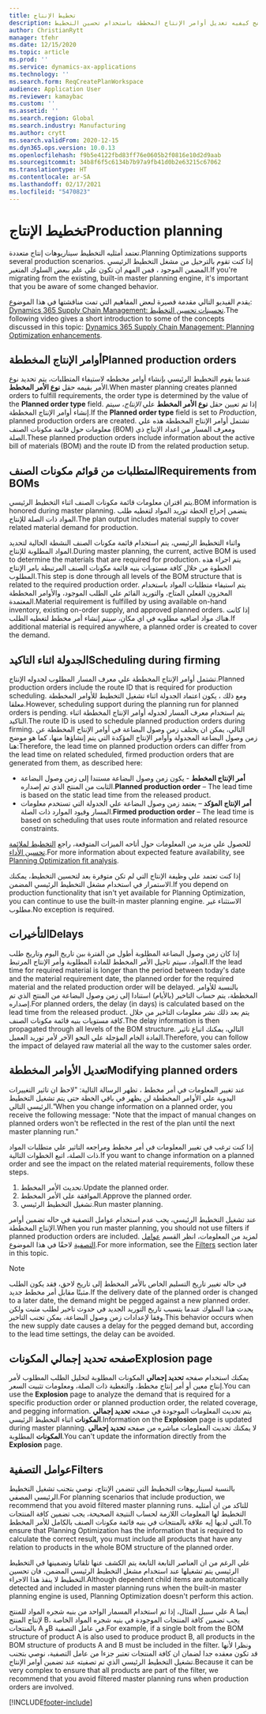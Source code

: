 ```yaml
---
title: تخطيط الإنتاج
description: يصف هذا الموضوع التخطيط للإنتاج ويوضح كيفيه تعديل أوامر الإنتاج المخططة باستخدام تحسين التخطيط.
author: ChristianRytt
manager: tfehr
ms.date: 12/15/2020
ms.topic: article
ms.prod: ''
ms.service: dynamics-ax-applications
ms.technology: ''
ms.search.form: ReqCreatePlanWorkspace
audience: Application User
ms.reviewer: kamaybac
ms.custom: ''
ms.assetid: ''
ms.search.region: Global
ms.search.industry: Manufacturing
ms.author: crytt
ms.search.validFrom: 2020-12-15
ms.dyn365.ops.version: 10.0.13
ms.openlocfilehash: f9b5e4122fbd83ff76e0605b2f0816e10d2d9aab
ms.sourcegitcommit: 34b8f6f5c6134b7b97a9fb41d0b2e63215c67062
ms.translationtype: HT
ms.contentlocale: ar-SA
ms.lasthandoff: 02/17/2021
ms.locfileid: "5470823"
---
```

# <a name="production-planning"></a><span data-ttu-id="0ac43-103">تخطيط الإنتاج</span><span class="sxs-lookup"><span data-stu-id="0ac43-103">Production planning</span></span>

<span data-ttu-id="0ac43-104">تعتمد أمثليه التخطيط سيناريوهات إنتاج متعددة.</span><span class="sxs-lookup"><span data-stu-id="0ac43-104">Planning Optimizations supports several production scenarios.</span></span> <span data-ttu-id="0ac43-105">إذا كنت تقوم بالترحيل من مشغل التخطيط الرئيسي المضمن الموجود ، فمن المهم ان تكون علي علم ببعض السلوك المتغير.</span><span class="sxs-lookup"><span data-stu-id="0ac43-105">If you're migrating from the existing, built-in master planning engine, it's important that you be aware of some changed behavior.</span></span>

<span data-ttu-id="0ac43-106">يقدم الفيديو التالي مقدمة قصيرة لبعض المفاهيم التي تمت مناقشتها في هذا الموضوع: [Dynamics 365 Supply Chain Management: تحسينات تحسين التخطيط](https://youtu.be/u1pcmZuZBTw).</span><span class="sxs-lookup"><span data-stu-id="0ac43-106">The following video gives a short introduction to some of the concepts discussed in this topic: [Dynamics 365 Supply Chain Management: Planning Optimization enhancements](https://youtu.be/u1pcmZuZBTw).</span></span>

## <a name="planned-production-orders"></a><span data-ttu-id="0ac43-107">أوامر الإنتاج المخططة</span><span class="sxs-lookup"><span data-stu-id="0ac43-107">Planned production orders</span></span>

<span data-ttu-id="0ac43-108">عندما يقوم التخطيط الرئيسي بإنشاء أوامر مخططه لاستيفاء المتطلبات، يتم تحديد نوع الأمر بقيمه حقل **نوع الأمر المخطط**.</span><span class="sxs-lookup"><span data-stu-id="0ac43-108">When master planning creates planned orders to fulfill requirements, the order type is determined by the value of the **Planned order type** field.</span></span> <span data-ttu-id="0ac43-109">إذا تم تعيين حقل **نوع الأمر المخطط** علي *الإنتاج*، سيتم إنشاء أوامر الإنتاج المخططة.</span><span class="sxs-lookup"><span data-stu-id="0ac43-109">If the **Planned order type** field is set to *Production*, planned production orders are created.</span></span> <span data-ttu-id="0ac43-110">تشتمل أوامر الإنتاج المخططة هذه علي معلومات حول قائمة مكونات الصنف (BOM) ومعرف المسار من اعداد الإنتاج ذي الصلة.</span><span class="sxs-lookup"><span data-stu-id="0ac43-110">These planned production orders include information about the active bill of materials (BOM) and the route ID from the related production setup.</span></span>

## <a name="requirements-from-boms"></a><span data-ttu-id="0ac43-111">المتطلبات من قوائم مكونات الصنف</span><span class="sxs-lookup"><span data-stu-id="0ac43-111">Requirements from BOMs</span></span>

<span data-ttu-id="0ac43-112">يتم اقتران معلومات قائمة مكونات الصنف اثناء التخطيط الرئيسي.</span><span class="sxs-lookup"><span data-stu-id="0ac43-112">BOM information is honored during master planning.</span></span> <span data-ttu-id="0ac43-113">يتضمن إخراج الخطة توريد المواد لتغطيه طلب المواد ذات الصلة للإنتاج.</span><span class="sxs-lookup"><span data-stu-id="0ac43-113">The plan output includes material supply to cover related material demand for production.</span></span>

<span data-ttu-id="0ac43-114">واثناء التخطيط الرئيسي، يتم استخدام قائمة مكونات الصنف النشطة الحالية لتحديد المواد المطلوبة للإنتاج.</span><span class="sxs-lookup"><span data-stu-id="0ac43-114">During master planning, the current, active BOM is used to determine the materials that are required for production.</span></span> <span data-ttu-id="0ac43-115">يتم اجراء هذه الخطوة من خلال كافة مستويات بنيه قائمة مكونات الصنف المرتبطة بامر الإنتاج المطلوب.</span><span class="sxs-lookup"><span data-stu-id="0ac43-115">This step is done through all levels of the BOM structure that is related to the required production order.</span></span> <span data-ttu-id="0ac43-116">يتم استيفاء متطلبات المواد باستخدام المخزون الفعلي المتاح، والتوريد القائم علي الطلب الموجود، والأوامر المخططة المعتمدة.</span><span class="sxs-lookup"><span data-stu-id="0ac43-116">Material requirement is fulfilled by using available on-hand inventory, existing on-order supply, and approved planned orders.</span></span> <span data-ttu-id="0ac43-117">إذا كانت هناك مواد اضافيه مطلوبه في اي مكان، سيتم إنشاء أمر مخطط لتغطيه الطلب.</span><span class="sxs-lookup"><span data-stu-id="0ac43-117">If additional material is required anywhere, a planned order is created to cover the demand.</span></span>

## <a name="scheduling-during-firming"></a><span data-ttu-id="0ac43-118">الجدولة اثناء التاكيد</span><span class="sxs-lookup"><span data-stu-id="0ac43-118">Scheduling during firming</span></span>

<span data-ttu-id="0ac43-119">تشتمل أوامر الإنتاج المخططة علي معرف المسار المطلوب لجدوله الإنتاج.</span><span class="sxs-lookup"><span data-stu-id="0ac43-119">Planned production orders include the route ID that is required for production scheduling.</span></span> <span data-ttu-id="0ac43-120">ومع ذلك ، يكون اعتماد الجدولة اثناء تشغيل التخطيط للأوامر المخططة معلقا.</span><span class="sxs-lookup"><span data-stu-id="0ac43-120">However, scheduling support during the planning run for planned orders is pending.</span></span> <span data-ttu-id="0ac43-121">يتم استخدام معرف المسار لجدوله أوامر الإنتاج المخططة اثناء التاكيد.</span><span class="sxs-lookup"><span data-stu-id="0ac43-121">The route ID is used to schedule planned production orders during firming.</span></span> <span data-ttu-id="0ac43-122">التالي، يمكن ان يختلف زمن وصول البضاعة في أوامر الإنتاج المخططة عن زمن وصول البضاعة المجدولة وأوامر الإنتاج المؤكدة التي يتم إنشاؤها منها، كما هو موضح هنا:</span><span class="sxs-lookup"><span data-stu-id="0ac43-122">Therefore, the lead time on planned production orders can differ from the lead time on related scheduled, firmed production orders that are generated from them, as described here:</span></span>

- <span data-ttu-id="0ac43-123">**أمر الإنتاج المخطط** - يكون زمن وصول البضاعة مستندا إلى زمن وصول البضاعة الثابت من المنتج الذي تم إصداره.</span><span class="sxs-lookup"><span data-stu-id="0ac43-123">**Planned production order** – The lead time is based on the static lead time from the released product.</span></span>
- <span data-ttu-id="0ac43-124">**أمر الإنتاج المؤكد** – يعتمد زمن وصول البضاعة علي الجدولة التي تستخدم معلومات المسار وقيود الموارد ذات الصلة.</span><span class="sxs-lookup"><span data-stu-id="0ac43-124">**Firmed production order** – The lead time is based on scheduling that uses route information and related resource constraints.</span></span>

<span data-ttu-id="0ac43-125">للحصول علي مزيد من المعلومات حول أتاحه الميزات المتوقعة، راجع [التخطيط لملائمة تحسين الأداء](planning-optimization-fit-analysis.md).</span><span class="sxs-lookup"><span data-stu-id="0ac43-125">For more information about expected feature availability, see [Planning Optimization fit analysis](planning-optimization-fit-analysis.md).</span></span>

<span data-ttu-id="0ac43-126">إذا كنت تعتمد علي وظيفة الإنتاج التي لم تكن متوفرة بعد لتحسين التخطيط، يمكنك الاستمرار في استخدام مشغل التخطيط الرئيسي المضمن.</span><span class="sxs-lookup"><span data-stu-id="0ac43-126">If you depend on production functionality that isn't yet available for Planning Optimization, you can continue to use the built-in master planning engine.</span></span> <span data-ttu-id="0ac43-127">الاستثناء غير مطلوب.</span><span class="sxs-lookup"><span data-stu-id="0ac43-127">No exception is required.</span></span>

## <a name="delays"></a><span data-ttu-id="0ac43-128">التأخيرات</span><span class="sxs-lookup"><span data-stu-id="0ac43-128">Delays</span></span>

<span data-ttu-id="0ac43-129">إذا كان زمن وصول البضاعة المطلوبة أطول من الفترة بين تاريخ اليوم وتاريخ طلب المواد، سيتم تاجيل الأمر المخطط للمادة المطلوبة وأمر الإنتاج المرتبط.</span><span class="sxs-lookup"><span data-stu-id="0ac43-129">If the lead time for required material is longer than the period between today's date and the material requirement date, the planned order for the required material and the related production order will be delayed.</span></span> <span data-ttu-id="0ac43-130">بالنسبة للأوامر المخططة، يتم حساب التاخير (بالأيام) استنادا إلى زمن وصول البضاعة من المنتج الذي تم إصداره.</span><span class="sxs-lookup"><span data-stu-id="0ac43-130">For planned orders, the delay (in days) is calculated based on the lead time from the released product.</span></span> <span data-ttu-id="0ac43-131">يتم بعد ذلك نشر معلومات التاخير من خلال كافة مستويات بنيه قائمة مكونات الصنف.</span><span class="sxs-lookup"><span data-stu-id="0ac43-131">The delay information is then propagated through all levels of the BOM structure.</span></span> <span data-ttu-id="0ac43-132">التالي، يمكنك اتباع تاثير المادة الخام المؤجلة علي النحو الآخر لأمر توريد العميل.</span><span class="sxs-lookup"><span data-stu-id="0ac43-132">Therefore, you can follow the impact of delayed raw material all the way to the customer sales order.</span></span>

## <a name="modifying-planned-orders"></a><span data-ttu-id="0ac43-133">تعديل الأوامر المخططة</span><span class="sxs-lookup"><span data-stu-id="0ac43-133">Modifying planned orders</span></span>

<span data-ttu-id="0ac43-134">عند تغيير المعلومات في أمر مخطط ، تظهر الرسالة التالية: "لاحظ ان تاثير التغييرات اليدوية علي الأوامر المخططة لن يظهر في باقي الخطة حتى يتم تشغيل التخطيط الرئيسي التالي."</span><span class="sxs-lookup"><span data-stu-id="0ac43-134">When you change information on a planned order, you receive the following message: "Note that the impact of manual changes on planned orders won't be reflected in the rest of the plan until the next master planning run."</span></span>

<span data-ttu-id="0ac43-135">إذا كنت ترغب في تغيير المعلومات في أمر مخطط ومراجعه التاثير علي متطلبات المواد ذات الصلة، اتبع الخطوات التالية.</span><span class="sxs-lookup"><span data-stu-id="0ac43-135">If you want to change information on a planned order and see the impact on the related material requirements, follow these steps.</span></span>

1. <span data-ttu-id="0ac43-136">تحديث الأمر المخطط.</span><span class="sxs-lookup"><span data-stu-id="0ac43-136">Update the planned order.</span></span>
2. <span data-ttu-id="0ac43-137">الموافقة على الأمر المخطط.</span><span class="sxs-lookup"><span data-stu-id="0ac43-137">Approve the planned order.</span></span>
3. <span data-ttu-id="0ac43-138">تشغيل التخطيط الرئيسي.</span><span class="sxs-lookup"><span data-stu-id="0ac43-138">Run master planning.</span></span>

<span data-ttu-id="0ac43-139">عند تشغيل التخطيط الرئيسي، يجب عدم استخدام عوامل التصفية في حاله تضمين أوامر الإنتاج المخططة.</span><span class="sxs-lookup"><span data-stu-id="0ac43-139">When you run master planning, you should not use filters if planned production orders are included.</span></span> <span data-ttu-id="0ac43-140">لمزيد من المعلومات، انظر القسم [عوامل التصفية](#filters) لاحقًا في هذا الموضوع.</span><span class="sxs-lookup"><span data-stu-id="0ac43-140">For more information, see the [Filters](#filters) section later in this topic.</span></span>

> [!NOTE]
> <span data-ttu-id="0ac43-141">في حاله تغيير تاريخ التسليم الخاص بالأمر المخطط إلى تاريخ لاحق، فقد يكون الطلب مثبتًا مقابل أمر مخطط جديد.</span><span class="sxs-lookup"><span data-stu-id="0ac43-141">If the delivery date of the planned order is changed to a later date, the demand might be pegged against a new planned order.</span></span> <span data-ttu-id="0ac43-142">يحدث هذا السلوك عندما يتسبب تاريخ التوريد الجديد في حدوث تاخير لطلب مثبت ولكن وفقا لإعدادات زمن وصول البضاعة، يمكن تجنب التاخير.</span><span class="sxs-lookup"><span data-stu-id="0ac43-142">This behavior occurs when the new supply date causes a delay for the pegged demand but, according to the lead time settings, the delay can be avoided.</span></span>

## <a name="explosion-page"></a><span data-ttu-id="0ac43-143">صفحه تحديد إجمالي المكونات</span><span class="sxs-lookup"><span data-stu-id="0ac43-143">Explosion page</span></span>

<span data-ttu-id="0ac43-144">يمكنك استخدام صفحه **تحديد إجمالي** المكونات المطلوبة لتحليل الطلب المطلوب لأمر إنتاج معين أو أمر إنتاج مخطط، والتغطية ذات الصلة، ومعلومات تثبيت السعر.</span><span class="sxs-lookup"><span data-stu-id="0ac43-144">You can use the **Explosion** page to analyze the demand that is required for a specific production order or planned production order, the related coverage, and pegging information.</span></span> <span data-ttu-id="0ac43-145">يتم تحديث المعلومات الموجودة في صفحه **تحديد إجمالي المكونات** اثناء التخطيط الرئيسي.</span><span class="sxs-lookup"><span data-stu-id="0ac43-145">Information on the **Explosion** page is updated during master planning.</span></span> <span data-ttu-id="0ac43-146">لا يمكنك تحديث المعلومات مباشره من صفحه **تحديد إجمالي المكونات** المطلوبة.</span><span class="sxs-lookup"><span data-stu-id="0ac43-146">You can't update the information directly from the **Explosion** page.</span></span>

## <a name="filters"></a><a name="filters"></a><span data-ttu-id="0ac43-147">عوامل التصفية</span><span class="sxs-lookup"><span data-stu-id="0ac43-147">Filters</span></span>

<span data-ttu-id="0ac43-148">بالنسبة لسيناريوهات التخطيط التي تتضمن الإنتاج، نوصي بتجنب تشغيل التخطيط الرئيسي المصفي.</span><span class="sxs-lookup"><span data-stu-id="0ac43-148">For planning scenarios that include production, we recommend that you avoid filtered master planning runs.</span></span> <span data-ttu-id="0ac43-149">للتاكد من ان أمثليه التخطيط لها المعلومات اللازمة لحساب النتيجة الصحيحة، يجب تضمين كافة المنتجات التي لديها إيه علاقة بالمنتجات في بنيه قائمة مكونات الصنف بالكامل للأمر المخطط.</span><span class="sxs-lookup"><span data-stu-id="0ac43-149">To ensure that Planning Optimization has the information that is required to calculate the correct result, you must include all products that have any relation to products in the whole BOM structure of the planned order.</span></span>

<span data-ttu-id="0ac43-150">علي الرغم من ان العناصر التابعة التابعة يتم الكشف عنها تلقائيا وتضمينها في التخطيط الرئيسي يتم تشغيلها عند استخدام مشغل التخطيط الرئيسي المضمن، فان تحسين التخطيط لا ينفذ هذا الاجراء.</span><span class="sxs-lookup"><span data-stu-id="0ac43-150">Although dependent child items are automatically detected and included in master planning runs when the built-in master planning engine is used, Planning Optimization doesn't perform this action.</span></span>

<span data-ttu-id="0ac43-151">علي سبيل المثال، إذا تم استخدام المسمار الواحد من بنيه شجره المواد للمنتج A أيضا لإنتاج المنتج B، يجب تضمين كافة المنتجات الموجودة في بنيه شجره المواد الخاصة بالمنتجات A وB في عامل التصفية.</span><span class="sxs-lookup"><span data-stu-id="0ac43-151">For example, if a single bolt from the BOM structure of product A is also used to produce product B, all products in the BOM structure of products A and B must be included in the filter.</span></span> <span data-ttu-id="0ac43-152">ونظرا لأنها قد تكون معقده جدا لضمان ان كافة المنتجات تعتبر جزءا من عامل التصفية، نوصي بتجنب تشغيل التخطيط الرئيسي الذي تم تصفيته عند تضمين أوامر الإنتاج.</span><span class="sxs-lookup"><span data-stu-id="0ac43-152">Because it can be very complex to ensure that all products are part of the filter, we recommend that you avoid filtered master planning runs when production orders are involved.</span></span>


[!INCLUDE[footer-include](../../../includes/footer-banner.md)]